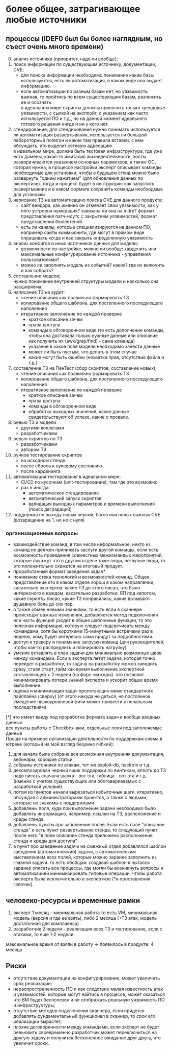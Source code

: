 # более общее, затрагивающее любые источники
## процессы (IDEF0 был бы более наглядным, но съест очень много времени)
0) анализ источника (приоритет, надо ли вообще); 
1) поиск информации по существующим источнику, документации, CVE; 
    + для поиска информации необходимо понимание какие базы используются, есть ли автоматизация, в каком виде она выдает информацию.   
    + если автоматизации по разным базам нет, но уязвимость важная, то пройтись по всем существующим базам, разложить ее и осознать  
    в идеальном мире скрипты должны приносить только трендовые уязвимости, с сылкой на эксплойт, с указанием как часто используется ПО и т.д., но на данной момент идеального готового решения нигде и ни у кого нет.
3) стендирование; 
    для стендирования нужно понимать используется ли автоматизация развертывания, используется ли большой лабороторный полигон и какие там правила вставки, с кем обсуждать, кто выделит сетевую адресацию.  
    в идеальном мире, должна быть тестовая инфраструктура, где уже есть домены, какая-то имитация жизнедеятельности, хосты разворачиваются указанием основных параметров, а также ОС, которая нужна, в процессе настройки эксперт описывает команды необходимые для установки, чтобы в будущем стенд можно было развернуть "одним нажатием" (для обновления данных по экспертизе). тогда и процесс будет в инструкции: как запустить развертывание и в каком формате сохранять команды необходмые для установки
2) написание ТЗ на автоматизацию поиска CVE для данного продукта; 
    + сайт вендора, как именно он отмечает свои уязвимости, как у него устроена нумерация? завязана ли она на mitre? формат представления патч-ноутс с закрытием уязвимостий, формат представления бюллетеней. 
    + есть ли каналы, которые специализируются на данном ПО, например сайты коммьюнити, где могут в прямом виде спрашивать когда и как закрыть определенную уязвимость
4) анализ конфигов и иных источников данных для модели; 
    + возможности по настройке, можно ли вообще харденить или максимальные конфигурирование источника - управления пользователями?
    + можно ли заполнять модель из событий? каких? где их включить и как собрать?
5) составление модели;  
    нужно понимание внутренней структуры модели и насколько она расширяема.  
6) написание ТЗ на аудит:   
    + чтение описания как правильно формировать ТЗ
    + копирование общего шаблона, для постепенного последующего наполнения
    + итеративное заполнение по каждой проверке
        - краткое описание зачем
        - права доступа
        - команды в обговоренном виде (то есть дополнение команды, чтобы она доставала только нужные данные или описание как получить их (awk/grep/find) - сама команда)
        - указание в какое поле модели необходимо занести данные
        - может ли быть пустым, что делать в этом случае
        - какие могут быть ошибки (нехватка прав, отсутствие файла и т.д.) 
7) составление ТЗ на ПенТест (сбор скриптов, составление новых);  
    + чтение описания как правильно формировать ТЗ
    + копирование общего шаблона, для постепенного последующего наполнения
    + итеративное заполнение по каждой проверке
        - краткое описание зачем
        - права доступа
        - команды в обговоренном виде
        - обработка выходных значений, какие данные свидетельствуют об успехе, какие о провале.
8) ревью ТЗ и модели
    + другими коллегами
    + разработчиками
8) ревью скриптов по ТЗ
    + разработчиками
    + автором ТЗ
9) ручное тестирование скриптов
    + на исходном стенде
    + после сброса к нулевому состоянию
    + после харденинга
10) автоматизация тестирования
    в идеальном мире: 
    + CI/CD по кусочкам (unit-тестирование), там где это возможно
    + раз в иногда:
        - автоматическое стендирование
        - автоматический запуск скриптов
        - валидация выходных параметров и времени выполнения (поиск деградаций)
11) поддержка по выходу новых версий, багов или новых важных CVE (возвращение на 1, но не с нуля)
 
 
### организационные вопросы 
* взаимодействие команд, в том числе неформальное, никто из команд не должен принижать заслуги другой команды, если есть возможность проведения совместных межкомандых мероприятий, которые покажут что в другом отделе тоже люди, неглупые люди, то это положительно скажется на итоговый продукт. 
* проработанный формат заведения задач*
* понимание стека технологий и возможностей команд. Общее представление кто в каком отделе хорош в каком направлении, касательно экспертов: какие ТЗ до этого писал, что было интересного в каждом, касательно разработки: ЯП под капотом, какие скрипты писал, какие ТЗ понравились, какие вызывают душевную боль до сих пор.
* а также обмен новыми знаниями, то есть если в сканнере происходят важные изменения, добавляется метод подключения или часть функций уходит в общие шаблонные функции, то это полезная информация, которую следует подсвечивать между командами, хотя бы короткими 15-минутными встречами раз в неделю, кому будет интересно сами придут за подробностями.
* доступ к трекеру и понимание загрузки команд (для руководителей, чтобы как-то распредлить и планировать нагрузку)
* умение вставлять в план задачи для минимально возможных швов между командами. Если в эксперта летит задача, которая точно перейдет в разработку, то задачу на разработку можно заводить сразу, ставя старт_тайм как время выполнение экспертной составляющей + 2 недели (на форс-мажоры). это позволит минимизировать потери знаний эксперта и ускорит общее время выполнение. 
* оценка и минимизация задач пролетающих мимо стандартного пайплайна (сверху) (от этого никуда не деться, но постоянное смещение низкоуровневой фичи может привести к печальным последствиям) 

[*] что имеет ввиду под проработка формата задач и вообще вводных данных:  
все пункты работы с Checkbox-ами, отдельные поля под заполняемые данные  
Проще на примере организации деятельности по поддержкам сиема в ютреке (который на мой взгляд безумно гибкий):
1) для начала была собрана вся возможная внутренняя документация, вебинары, хорошие статьи
2) собраны источники по атакам, тот же exploit-db, hacktrix и т.д.
3) декомпозирован черный ящик поддержки по винтикам, вплоть до ТЗ надо писать сначала шапка - вот эта, таблица - вот эта и т.д. (именно с учетом существующих или обоговариваемых с разработкой условий)
4) потом из пунктов начали вырезаться избыточные шаги, итеративно, обсуждая с администраторами проектов, а также с людьми, которые не знакомы с поддержками
5) добавлены поля, куда при выполнение задачи необходимо было добавлять информацию, например: ссылки на ТЗ, расположение и креды стенда.
5) добавлены пункты про заполнение полей. Если есть поле "описание стенда" и есть пункт развертывание стенда, то следующий пункт после него "в поле описание стенда приложено расположение стенда и креды для доступа"
6) в пункт про заведение задачи на смежный отдел добавлялся шаблон заведения (автоматический) задачи, с автоматическим выставлением всех полей, которые можно заранее заполнить из главной задачи. 
то есть обобщая: создавая шаблон я пытался заранее описать все процессы, где могли бы возникнуть вопросы и автоматизацией минимизировать типовые операции, чтобы работа эксперта была исключительно в экспертизе (*и проставлении галочек).  

 
## человеко-ресурсы и временные рамки 
1) эксперт 1 месяц - минимальная работа то есть VM, минимальная модель (версия и где ее взять), либо 2 месяца (+ТЗ атак, модель достаточная для комплаенса) 
2) разработчик 2 недели - реализация всех ТЗ и тестирование, если с атаками, то еще 1-2 недели. 

максимальное время от взяли в работу → появилось в продукте: 4 месяца 
 
 
## Риски 
* отсутствие документации на конфигурирование, может увеличить срок реализации; 
* нераспространенность ПО и как следствие малая известность атак и уязвимостей, которые могут найтись в процессе, может оказаться что ВМ будет бесполезен и не отображать реальную уязвимость ПО и инфраструктуры; 
* отсутствие методов подключения сканнера, если придется добавлять фундаментальный функционал в сканнер, то срок его реализации вырастет; 
* плохие договоренности между командами, если эксперт не будет ревьювить своевременно разработчик может переключиться на другую задачу и получится бесконечное ожидание друг друга, что увеличит сроки. 
 